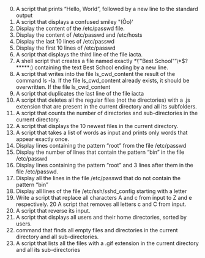 0. A script that prints “Hello, World”, followed by a new line to the standard output
1. A script that displays a confused smiley "(Ôo)'
2. Display the content of the /etc/passwd file.
3. Display the content of /etc/passwd and /etc/hosts
4. Display the last 10 lines of /etc/passwd
5. Display the first 10 lines of /etc/passwd
6. A script that displays the third line of the file iacta.
7. A shell script that creates a file named exactly \*\\'"Best School"\'\\*$\?\*\*\*\*\*:) containing the text Best School ending by a new line.
8. A script that writes into the file ls_cwd_content the result of the command ls -la. If the file ls_cwd_content already exists, it should be overwritten. If the file ls_cwd_content
9. A script that duplicates the last line of the file iacta
10. A script that deletes all the regular files (not the directories) with a .js extension that are present in the current directory and all its subfolders.
11. A script that counts the number of directories and sub-directories in the current directory.
12. A script that displays the 10 newest files in the current directory.
13. A script that takes a list of words as input and prints only words that appear exactly once.
14. Display lines containing the pattern “root” from the file /etc/passwd
15. Display the number of lines that contain the pattern “bin” in the file /etc/passwd
16. Display lines containing the pattern “root” and 3 lines after them in the file /etc/passwd.
17. Display all the lines in the file /etc/passwd that do not contain the pattern “bin”
18. Display all lines of the file /etc/ssh/sshd_config starting with a letter
19. Write a script that replace all characters A and c from input to Z and e respectively.
20 A script that removes all letters c and C from input.
21. A script that reverse its input.
22. A script that displays all users and their home directories, sorted by users.
23. command that finds all empty files and directories in the current directory and all sub-directories.
24. A script that lists all the files with a .gif extension in the current directory and all its sub-directories
